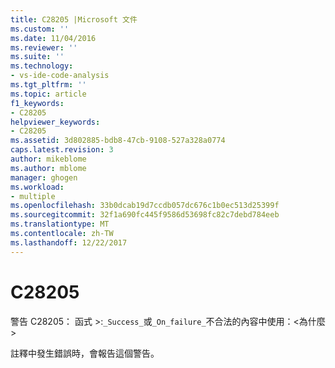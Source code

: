 ```yaml
---
title: C28205 |Microsoft 文件
ms.custom: ''
ms.date: 11/04/2016
ms.reviewer: ''
ms.suite: ''
ms.technology:
- vs-ide-code-analysis
ms.tgt_pltfrm: ''
ms.topic: article
f1_keywords:
- C28205
helpviewer_keywords:
- C28205
ms.assetid: 3d802885-bdb8-47cb-9108-527a328a0774
caps.latest.revision: 3
author: mikeblome
ms.author: mblome
manager: ghogen
ms.workload:
- multiple
ms.openlocfilehash: 33b0dcab19d7ccdb057dc676c1b0ec513d25399f
ms.sourcegitcommit: 32f1a690fc445f9586d53698fc82c7debd784eeb
ms.translationtype: MT
ms.contentlocale: zh-TW
ms.lasthandoff: 12/22/2017
---
```

# <a name="c28205"></a>C28205
警告 C28205： 函式 >:`_Success_`或`_On_failure_`不合法的內容中使用：\<為什麼 >  
  
 註釋中發生錯誤時，會報告這個警告。